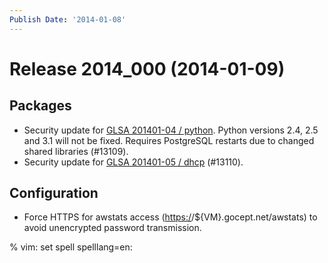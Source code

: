 ```yaml
---
Publish Date: '2014-01-08'
---
```


# Release 2014_000 (2014-01-09)

## Packages

- Security update for [GLSA 201401-04 / python](http://www.gentoo.org/security/en/glsa/glsa-201401-04.xml).
  Python versions 2.4, 2.5 and 3.1 will not be fixed. Requires PostgreSQL
  restarts due to changed shared libraries (#13109).
- Security update for [GLSA 201401-05 / dhcp](http://www.gentoo.org/security/en/glsa/glsa-201401-05.xml) (#13110).

## Configuration

- Force HTTPS for awstats access (<https:/>/\$\{VM}.gocept.net/awstats) to avoid
  unencrypted password transmission.

% vim: set spell spelllang=en:
